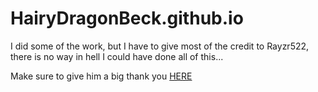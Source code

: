 # HairyDragonBeck.github.io
I did some of the work, but I have to give most of the credit to Rayzr522, there is no way in hell I could have done all of this...

Make sure to give him a big thank you [HERE](https://www.patreon.com/rayzr522)
